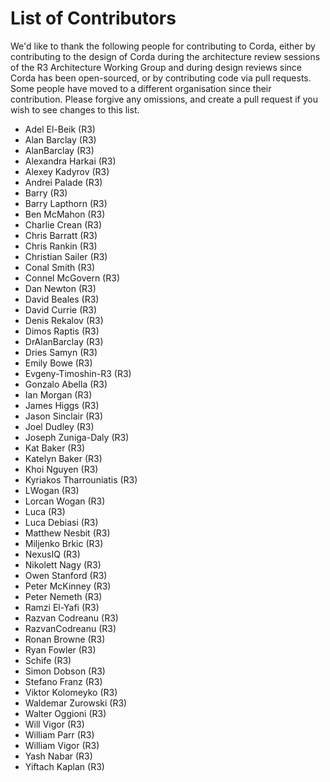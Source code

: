 # List of Contributors

We'd like to thank the following people for contributing to Corda, either by
contributing to the design of Corda during the architecture review sessions of the
R3 Architecture Working Group and during design reviews since Corda has been
open-sourced, or by contributing code via pull requests. Some people have
moved to a different organisation since their contribution. Please forgive any
omissions, and create a pull request if you wish to
see changes to this list.

* Adel El-Beik (R3)
* Alan Barclay (R3)
* AlanBarclay (R3)
* Alexandra Harkai (R3)
* Alexey Kadyrov (R3)
* Andrei Palade (R3)
* Barry (R3)
* Barry Lapthorn (R3)
* Ben McMahon (R3)
* Charlie Crean (R3)
* Chris Barratt (R3)
* Chris Rankin (R3)
* Christian Sailer (R3)
* Conal Smith (R3)
* Connel McGovern (R3)
* Dan Newton (R3)
* David Beales (R3)
* David Currie (R3)
* Denis Rekalov (R3)
* Dimos Raptis (R3)
* DrAlanBarclay (R3)
* Dries Samyn (R3)
* Emily Bowe (R3)
* Evgeny-Timoshin-R3 (R3)
* Gonzalo Abella (R3)
* Ian Morgan (R3)
* James Higgs (R3)
* Jason Sinclair (R3)
* Joel Dudley (R3)
* Joseph Zuniga-Daly (R3)
* Kat Baker (R3)
* Katelyn Baker (R3)
* Khoi Nguyen (R3)
* Kyriakos Tharrouniatis (R3)
* LWogan (R3)
* Lorcan Wogan (R3)
* Luca (R3)
* Luca Debiasi (R3)
* Matthew Nesbit (R3)
* Miljenko Brkic (R3)
* NexusIQ (R3)
* Nikolett Nagy (R3)
* Owen Stanford (R3)
* Peter McKinney (R3)
* Peter Nemeth (R3)
* Ramzi El-Yafi (R3)
* Razvan Codreanu (R3)
* RazvanCodreanu (R3)
* Ronan Browne (R3)
* Ryan Fowler (R3)
* Schife (R3)
* Simon Dobson (R3)
* Stefano Franz (R3)
* Viktor Kolomeyko (R3)
* Waldemar Zurowski (R3)
* Walter Oggioni (R3)
* Will Vigor (R3)
* William Parr (R3)
* William Vigor (R3)
* Yash Nabar (R3)
* Yiftach Kaplan (R3)
